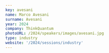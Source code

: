 ```yaml
---
key: avesani
name: Marco Avesani
surname: Avesani
year: 2024
company: ThinkQuantum
photoURL: /2024/speakers/images/avesani.jpg
type: industry
website: '/2024/sessions/industry'
---
```

